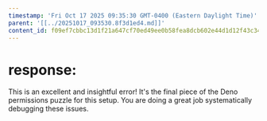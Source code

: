 ```yaml
---
timestamp: 'Fri Oct 17 2025 09:35:30 GMT-0400 (Eastern Daylight Time)'
parent: '[[../20251017_093530.8f3d1ed4.md]]'
content_id: f09ef7cbbc13d1f21a647cf70ed49ee0b58fea8dcb602e44d1d12f43c34a5e33
---
```


# response:

This is an excellent and insightful error! It's the final piece of the Deno permissions puzzle for this setup. You are doing a great job systematically debugging these issues.
